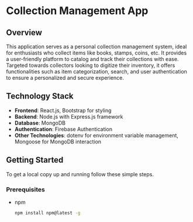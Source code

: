 # Collection Management App

## Overview

This application serves as a personal collection management system, ideal for enthusiasts who collect items like books, stamps, coins, etc. It provides a user-friendly platform to catalog and track their collections with ease. Targeted towards collectors looking to digitize their inventory, it offers functionalities such as item categorization, search, and user authentication to ensure a personalized and secure experience.

## Technology Stack

- **Frontend**: React.js, Bootstrap for styling
- **Backend**: Node.js with Express.js framework
- **Database**: MongoDB
- **Authentication**: Firebase Authentication
- **Other Technologies**: dotenv for environment variable management, Mongoose for MongoDB interaction

## Getting Started

To get a local copy up and running follow these simple steps.

### Prerequisites

- npm
  ```sh
  npm install npm@latest -g
